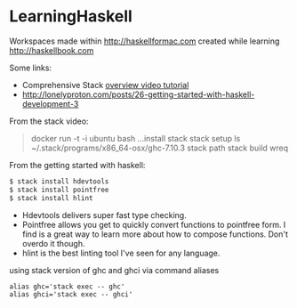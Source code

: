 # LearningHaskell
Workspaces made within http://haskellformac.com created while learning http://haskellbook.com

Some links:
* Comprehensive Stack [overview video tutorial](https://www.youtube.com/watch?v=sRonIB8ZStw)
* http://lonelyproton.com/posts/26-getting-started-with-haskell-development-3

From the stack video:
> docker run -t -i ubuntu bash
> ...install stack
> stack setup
> ls ~/.stack/programs/x86_64-osx/ghc-7.10.3
> stack path
> stack build wreq


From the getting started with haskell:

```bash
$ stack install hdevtools
$ stack install pointfree
$ stack install hlint
```
* Hdevtools delivers super fast type checking.
* Pointfree allows you get to quickly convert functions to pointfree form. I find is a great way to learn more about how to compose functions. Don't overdo it though.
* hlint is the best linting tool I've seen for any language.

using stack version of ghc and ghci via command aliases
```
alias ghc='stack exec -- ghc'
alias ghci='stack exec -- ghci'
```
